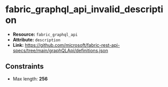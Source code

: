 # fabric_graphql_api_invalid_description

- **Resource:** `fabric_graphql_api`
- **Attribute:** `description`
- **Link:** https://github.com/microsoft/fabric-rest-api-specs/tree/main/graphQLApi/definitions.json

## Constraints
- Max length: **256**
